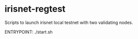 # irisnet-regtest
Scripts to launch irisnet local testnet with two validating nodes.

ENTRYPOINT:
./start.sh
